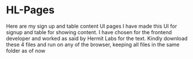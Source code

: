 # HL-Pages
Here are my sign up and table content UI pages
I have made this UI for signup and table for showing content.
I have chosen for the frontend developer and worked as said by Hermit Labs for the text.
Kindly download these 4 files and run on any of the browser, keeping all files in the same folder as of now
